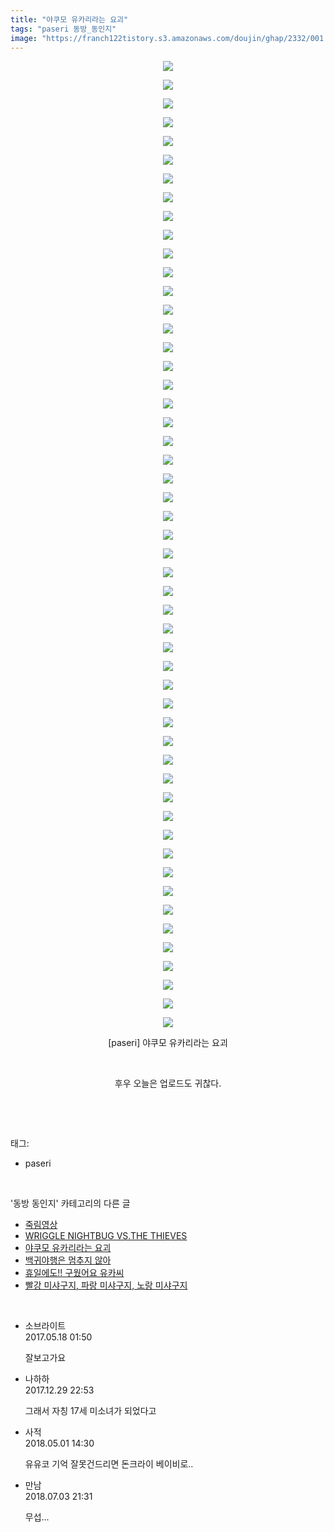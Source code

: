 ```yaml
---
title: "야쿠모 유카리라는 요괴"
tags: "paseri 동방_동인지"
image: "https://franch122tistory.s3.amazonaws.com/doujin/ghap/2332/001.jpg"
---
```

<div class="article">
<p style="text-align: center; clear: none; float: none;"><img src="{{ site.imgserver8 }}/ghap/2332/001.jpg"/></p>
<p style="text-align: center; clear: none; float: none;"><img src="{{ site.imgserver8 }}/ghap/2332/002.jpg"/></p>
<p style="text-align: center; clear: none; float: none;"><img src="{{ site.imgserver8 }}/ghap/2332/003.jpg"/></p>
<p style="text-align: center; clear: none; float: none;"><img src="{{ site.imgserver8 }}/ghap/2332/004.jpg"/></p>
<p style="text-align: center; clear: none; float: none;"><img src="{{ site.imgserver8 }}/ghap/2332/005.jpg"/></p>
<p style="text-align: center; clear: none; float: none;"><img src="{{ site.imgserver8 }}/ghap/2332/006.jpg"/></p>
<p style="text-align: center; clear: none; float: none;"><img src="{{ site.imgserver8 }}/ghap/2332/007.jpg"/></p>
<p style="text-align: center; clear: none; float: none;"><img src="{{ site.imgserver8 }}/ghap/2332/008.jpg"/></p>
<p style="text-align: center; clear: none; float: none;"><img src="{{ site.imgserver8 }}/ghap/2332/009.jpg"/></p>
<p style="text-align: center; clear: none; float: none;"><img src="{{ site.imgserver8 }}/ghap/2332/010.jpg"/></p>
<p style="text-align: center; clear: none; float: none;"><img src="{{ site.imgserver8 }}/ghap/2332/011.jpg"/></p>
<p style="text-align: center; clear: none; float: none;"><img src="{{ site.imgserver8 }}/ghap/2332/012.jpg"/></p>
<p style="text-align: center; clear: none; float: none;"><img src="{{ site.imgserver8 }}/ghap/2332/013.jpg"/></p>
<p style="text-align: center; clear: none; float: none;"><img src="{{ site.imgserver8 }}/ghap/2332/014.jpg"/></p>
<p style="text-align: center; clear: none; float: none;"><img src="{{ site.imgserver8 }}/ghap/2332/015.jpg"/></p>
<p style="text-align: center; clear: none; float: none;"><img src="{{ site.imgserver8 }}/ghap/2332/016.jpg"/></p>
<p style="text-align: center; clear: none; float: none;"><img src="{{ site.imgserver8 }}/ghap/2332/017.jpg"/></p>
<p style="text-align: center; clear: none; float: none;"><img src="{{ site.imgserver8 }}/ghap/2332/018.jpg"/></p>
<p style="text-align: center; clear: none; float: none;"><img src="{{ site.imgserver8 }}/ghap/2332/019.jpg"/></p>
<p style="text-align: center; clear: none; float: none;"><img src="{{ site.imgserver8 }}/ghap/2332/020.jpg"/></p>
<p style="text-align: center; clear: none; float: none;"><img src="{{ site.imgserver8 }}/ghap/2332/021.jpg"/></p>
<p style="text-align: center; clear: none; float: none;"><img src="{{ site.imgserver8 }}/ghap/2332/022.jpg"/></p>
<p style="text-align: center; clear: none; float: none;"><img src="{{ site.imgserver8 }}/ghap/2332/023.jpg"/></p>
<p style="text-align: center; clear: none; float: none;"><img src="{{ site.imgserver8 }}/ghap/2332/024.jpg"/></p>
<p style="text-align: center; clear: none; float: none;"><img src="{{ site.imgserver8 }}/ghap/2332/025.jpg"/></p>
<p style="text-align: center; clear: none; float: none;"><img src="{{ site.imgserver8 }}/ghap/2332/026.jpg"/></p>
<p style="text-align: center; clear: none; float: none;"><img src="{{ site.imgserver8 }}/ghap/2332/027.jpg"/></p>
<p style="text-align: center; clear: none; float: none;"><img src="{{ site.imgserver8 }}/ghap/2332/028.jpg"/></p>
<p style="text-align: center; clear: none; float: none;"><img src="{{ site.imgserver8 }}/ghap/2332/029.jpg"/></p>
<p style="text-align: center; clear: none; float: none;"><img src="{{ site.imgserver8 }}/ghap/2332/030.jpg"/></p>
<p style="text-align: center; clear: none; float: none;"><img src="{{ site.imgserver8 }}/ghap/2332/031.jpg"/></p>
<p style="text-align: center; clear: none; float: none;"><img src="{{ site.imgserver8 }}/ghap/2332/032.jpg"/></p>
<p style="text-align: center; clear: none; float: none;"><img src="{{ site.imgserver8 }}/ghap/2332/033.jpg"/></p>
<p style="text-align: center; clear: none; float: none;"><img src="{{ site.imgserver8 }}/ghap/2332/034.jpg"/></p>
<p style="text-align: center; clear: none; float: none;"><img src="{{ site.imgserver8 }}/ghap/2332/035.jpg"/></p>
<p style="text-align: center; clear: none; float: none;"><img src="{{ site.imgserver8 }}/ghap/2332/036.jpg"/></p>
<p style="text-align: center; clear: none; float: none;"><img src="{{ site.imgserver8 }}/ghap/2332/037.jpg"/></p>
<p style="text-align: center; clear: none; float: none;"><img src="{{ site.imgserver8 }}/ghap/2332/038.jpg"/></p>
<p style="text-align: center; clear: none; float: none;"><img src="{{ site.imgserver8 }}/ghap/2332/039.jpg"/></p>
<p style="text-align: center; clear: none; float: none;"><img src="{{ site.imgserver8 }}/ghap/2332/040.jpg"/></p>
<p style="text-align: center; clear: none; float: none;"><img src="{{ site.imgserver8 }}/ghap/2332/041.jpg"/></p>
<p style="text-align: center; clear: none; float: none;"><img src="{{ site.imgserver8 }}/ghap/2332/042.jpg"/></p>
<p style="text-align: center; clear: none; float: none;"><img src="{{ site.imgserver8 }}/ghap/2332/043.jpg"/></p>
<p style="text-align: center; clear: none; float: none;"><img src="{{ site.imgserver8 }}/ghap/2332/044.jpg"/></p>
<p style="text-align: center; clear: none; float: none;"><img src="{{ site.imgserver8 }}/ghap/2332/045.jpg"/></p>
<p style="text-align: center; clear: none; float: none;"><img src="{{ site.imgserver8 }}/ghap/2332/046.jpg"/></p>
<p style="text-align: center; clear: none; float: none;"><img src="{{ site.imgserver8 }}/ghap/2332/047.jpg"/></p>
<p style="text-align: center; clear: none; float: none;"><img src="{{ site.imgserver8 }}/ghap/2332/048.jpg"/></p>
<p style="text-align: center; clear: none; float: none;"><img src="{{ site.imgserver8 }}/ghap/2332/049.jpg"/></p>
<p style="text-align: center; clear: none; float: none;"><img src="{{ site.imgserver8 }}/ghap/2332/050.jpg"/></p>
<p style="text-align: center; clear: none; float: none;"><img src="{{ site.imgserver8 }}/ghap/2332/051.jpg"/></p>
<p style="text-align: center; clear: none; float: none;"><img src="{{ site.imgserver8 }}/ghap/2332/052.jpg"/></p>
<p style="text-align: center; clear: none; float: none;">[paseri] 야쿠모 유카리라는 요괴</p>
<p style="text-align: center; clear: none; float: none;"><br/></p>
<p style="text-align: center; clear: none; float: none;">후우 오늘은 업로드도 귀찮다.</p>
<p><br/></p>
</div><br/>
<div class="tagTrail">
<p>태그: </p>
<ul>
<li>paseri</li>
</ul>
</div><br/>
<div class="another">
<p>'동방 동인지' 카테고리의 다른 글</p>
<ul>
<li><a href="/ghap_2335">죽림영상</a></li>
<li><a href="/ghap_2334">WRIGGLE NIGHTBUG VS.THE THIEVES</a></li>
<li><a href="/ghap_2332">야쿠모 유카리라는 요괴</a></li>
<li><a href="/ghap_2331">백귀야행은 멈추지 않아</a></li>
<li><a href="/ghap_2329">휴일에도!! 구웠어요 유카씨</a></li>
<li><a href="/ghap_2328">빨강 미샤구지, 파랑 미샤구지, 노랑 미샤구지</a></li>
</ul>
</div><br/>
<div class="cb_module cb_fluid">
<div class="cb_wrt cb_profile">
<div class="comment">
<ul>
<li class="cb_thumb_off" id="comment14991797">
<div class="cb_comment_area">
<div class="cb_info_area">
<div class="cb_section">
<span class="cb_nick_name">소브라이트</span>
</div>
<div class="cb_section">
<span class="cb_date">2017.05.18 01:50 </span>
</div>
</div>
<div class="cb_dsc_comment">
<p class="cb_dsc">
											잘보고가요
										</p>
</div>
</div></li>
<li class="cb_thumb_off" id="comment15162651">
<div class="cb_comment_area">
<div class="cb_info_area">
<div class="cb_section">
<span class="cb_nick_name">나하하</span>
</div>
<div class="cb_section">
<span class="cb_date">2017.12.29 22:53 </span>
</div>
</div>
<div class="cb_dsc_comment">
<p class="cb_dsc">
											그래서 자칭 17세 미소녀가 되었다고
										</p>
</div>
</div></li>
<li class="cb_thumb_off" id="comment15248170">
<div class="cb_comment_area">
<div class="cb_info_area">
<div class="cb_section">
<span class="cb_nick_name">사적</span>
</div>
<div class="cb_section">
<span class="cb_date">2018.05.01 14:30 </span>
</div>
</div>
<div class="cb_dsc_comment">
<p class="cb_dsc">
											유유코 기억 잘못건드리면 돈크라이 베이비로..
										</p>
</div>
</div></li>
<li class="cb_thumb_off" id="comment15280297">
<div class="cb_comment_area">
<div class="cb_info_area">
<div class="cb_section">
<span class="cb_nick_name">만남</span>
</div>
<div class="cb_section">
<span class="cb_date">2018.07.03 21:31 </span>
</div>
</div>
<div class="cb_dsc_comment">
<p class="cb_dsc">
											무섭...
										</p>
</div>
</div></li>
</ul>
</div>
</div><!-- commentList close -->
</div><br/>
